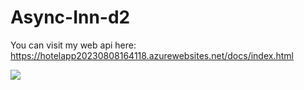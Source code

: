 # Async-Inn-d2

You can visit my web api here:
https://hotelapp20230808164118.azurewebsites.net/docs/index.html

![](https://codefellows.github.io/code-401-dotnet-guide/curriculum/class-12/lab/async-inn-erd.png)
